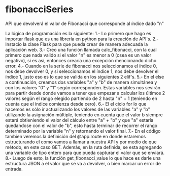# fibonacciSeries
API que devolverá el valor de Fibonacci que corresponde al índice dado "n"

La lógica de programación es la siguiente:
1.- Lo primero que hago es importar flask que es una librería en python para la creación de API's.
2.- Instacio la clase Flask para que pueda crear de manera adecuada la aplicación web.
3.- Creo una función llamada calc_fibonacci, con la cual primero que nada valido si el valor "n" es menor a 0 (osea es un valor negativo), si es así, entonces crearía una excepción mencionando dicho error.
4.- Cuando en la serie de fibonacci nos seleccionamos el índice 0, nos debe devolver 0, y si seleccionamos el índice 1, nos debe devolver el índice 1, justo eso es lo que se valida en los siguientes 2 elif's.
5.- En el else a continuación, creamos dos variables "a" y "b" de manera simultánea y con los valores "0" y "1" según corresponden.
Estas variables nos sevirán para partir desde donde vamos a tener que empezar a calcular los últimos 2 valores según el rango elegido partiendo de 2 hasta "n" + 1 (teniendo en cuenta que el índice comienza desde cero).
6.- El el ciclo for lo que hacemos es sólo ir actualizando los valores de las variables "a" y "b" utilizando la asignación múltiple, teniendo en cuenta que el valor b siempre estará obtieniendo el valor del cálculo entre "a" + "b" y que "a" estaría quedandose con el valor de "b", esto hasta terminar de recorrer el rango determinado por la variable "n" y retornando el valor final.
7.- En el código tambien veremos la definición del @app.route en donde estaremos estructurando el como vamos a llamar a nuestra API y por medio de que método, en este caso GET. Además, en la ruta definida, se esta agregando una variable de tipo entero para que pueda capturar el valor que se enviará.
8.- Luego de esto, la función get_fibonacci_value lo que hace es darle una estructura JSON a el valor que se va a devolver, o bien marcar un error de entrada.


